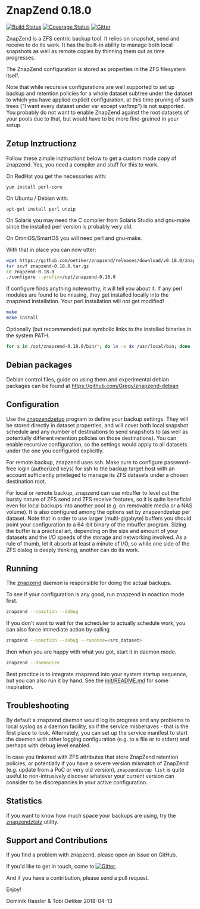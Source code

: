 ZnapZend 0.18.0
===============

[![Build Status](https://travis-ci.org/oetiker/znapzend.svg?branch=master)](https://travis-ci.org/oetiker/znapzend)
[![Coverage Status](https://img.shields.io/coveralls/oetiker/znapzend.svg)](https://coveralls.io/r/oetiker/znapzend?branch=master)
[![Gitter](https://badges.gitter.im/oetiker/znapzend.svg)](https://gitter.im/oetiker/znapzend)

ZnapZend is a ZFS centric backup tool. It relies on snapshot, send and
receive to do its work. It has the built-in ability to manage both local
snapshots as well as remote copies by thinning them out as time progresses.

The ZnapZend configuration is stored as properties in the ZFS filesystem
itself.

Note that while recursive configurations are well supported to set up
backup and retention policies for a whole dataset subtree under the dataset
to which you have applied explicit configuration, at this time pruning of
such trees ("I want every dataset under var except var/tmp") is not supported.
You probably do not want to enable ZnapZend against the root datasets of your
pools due to that, but would have to be more fine-grained in your setup.


Zetup Inztructionz
------------------

Follow these zimple inztructionz below to get a custom made copy of
znapzend. Yes, you need a compiler and stuff for this to work.

On RedHat you get the necessaries with:

    yum install perl-core

On Ubuntu / Debian with:

    apt-get install perl unzip

On Solaris you may need the C compiler from Solaris Studio and gnu-make
since the installed perl version is probably very old.

On OmniOS/SmartOS you will need perl and gnu-make.

With that in place you can now utter:

```sh
wget https://github.com/oetiker/znapzend/releases/download/v0.18.0/znapzend-0.18.0.tar.gz
tar zxvf znapzend-0.18.0.tar.gz
cd znapzend-0.18.0
./configure --prefix=/opt/znapzend-0.18.0
```

If configure finds anything noteworthy, it will tell you about it.  If any
perl modules are found to be missing, they get installed locally into the znapzend
installation. Your perl installation will not get modified!

```sh
make
make install
```

Optionally (but recommended) put symbolic links to the installed binaries in the
system PATH.

```sh
for x in /opt/znapzend-0.18.0/bin/*; do ln -s $x /usr/local/bin; done
```

Debian packages
---------------

Debian control files, guide on using them and experimental debian packages can be found at https://github.com/Gregy/znapzend-debian


Configuration
-------------

Use the [znapzendzetup](doc/znapzendzetup.pod) program to define your backup
settings. They will be stored directly in dataset properties, and will cover
both local snapshot schedule and any number of destinations to send snapshots
to (as well as potentially different retention policies on those destinations).
You can enable recursive configuration, so the settings would apply to all
datasets under the one you configured explicitly.

For remote backup, znapzend uses ssh. Make sure to configure password-free
login (authorized keys) for ssh to the backup target host with an account
sufficiently privileged to manage its ZFS datasets under a chosen destination
root.

For local or remote backup, znapzend can use mbuffer to level out the bursty
nature of ZFS send and ZFS receive features, so it is quite beneficial even
for local backups into another pool (e.g. on removable media or a NAS volume).
It is also configured among the options set by znapzendzetup per dataset.
Note that in order to use larger (multi-gigabyte) buffers you should point
your configuration to a 64-bit binary of the mbuffer program. Sizing the
buffer is a practical art, depending on the size and amount of your datasets
and the I/O speeds of the storage and networking involved. As a rule of thumb,
let it absorb at least a minute of I/O, so while one side of the ZFS dialog
is deeply thinking, another can do its work.

Running
-------

The [znapzend](doc/znapzend.pod) daemon is responsible for doing the actual backups.

To see if your configuration is any good, run znapzend in noaction mode first.

```sh
znapzend --noaction --debug
```

If you don't want to wait for the scheduler to actually schedule work, you can also force immediate action by calling

```sh
znapzend --noaction --debug --runonce=<src_dataset>
```

then when you are happy with what you got, start it in daemon mode.

```sh
znapzend --daemonize
```

Best practice is to integrate znapzend into your system startup sequence, but you can also
run it by hand. See the [init/README.md](init/README.md) for some inspiration.

Troubleshooting
---------------

By default a znapzend daemon would log its progress and any problems to
local syslog as a daemon facility, so if the service misbehaves - that is
the first place to look. Alternately, you can set up the service manifest
to start the daemon with other logging configuration (e.g. to a file or
to stderr) and perhaps with debug level enabled.

In case you tinkered with ZFS attributes that store ZnapZend retention
policies, or potentially if you have a severe version mismatch of ZnapZend
(e.g. update from a PoC or very old version), ```znapzendzetup list``` is
quite useful to non-intrusively discover whatever your current version can
consider to be discrepancies in your active configuration.

Statistics
----------

If you want to know how much space your backups are using, try the
[znapzendztatz](doc/znapzendztatz.pod) utility.

Support and Contributions
-------------------------
If you find a problem with znapzend, please open an Issue on GitHub.

If you'd like to get in touch, come to [![Gitter](https://badges.gitter.im/oetiker/znapzend.svg)](https://gitter.im/oetiker/znapzend).

And if you have a contribution, please send a pull request.

Enjoy!

Dominik Hassler & Tobi Oetiker
2018-04-13
